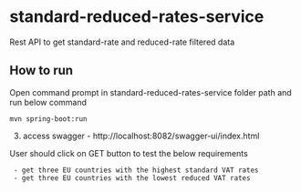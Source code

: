 # standard-reduced-rates-service
Rest API to get standard-rate and reduced-rate filtered data
## How to run

  Open command prompt in standard-reduced-rates-service folder path and run below command
```
mvn spring-boot:run
```
3. access swagger - http://localhost:8082/swagger-ui/index.html

User should click on GET button to test the below requirements 

     - get three EU countries with the highest standard VAT rates
     - get three EU countries with the lowest reduced VAT rates 
     
